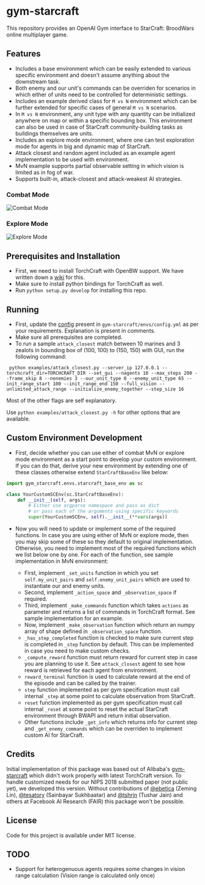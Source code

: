 # gym-starcraft

This repository provides an OpenAI Gym interface to StarCraft: BroodWars online multiplayer game.

## Features

- Includes a base environment which can be easily extended to various specific environment and doesn't assume anything about the downstream task.
- Both enemy and our unit's commands can be overriden for scenarios in which either of units need to be controlled for deterministic settings.
- Includes an example derived class for `M vs N` environment which can be further extended for specific cases of general `M vs N` scenarios.
- In `M vs N` environment, any unit type with any quantity can be initialized anywhere on map or within a specific bounding box. This environment can also be used in case of StarCraft community-building tasks as buildings themselves are units.
- Includes an explore mode environment, where one can test exploration mode for agents in big and dynamic map of StarCraft.
- Attack closest and random agent included as an example agent implementation to be used with environment.
- MvN example supports partial observable setting in which vision is limited as in fog of war.
- Supports built-in, attack-closest and attack-weakest AI strategies.

### Combat Mode
![Combat Mode](https://i.imgur.com/sQGASF1.gif)

### Explore Mode
![Explore Mode](https://i.imgur.com/BywLKaH.gif)

## Prerequisites and Installation

- First, we need to install TorchCraft with OpenBW support. We have written down a [wiki](https://github.com/apsdehal/gym-starcraft/wiki/Installation) for this.
- Make sure to install python bindings for TorchCraft as well.
- Run `python setup.py develop` for installing this repo.

## Running

- First, update the [config](https://github.com/apsdehal/gym-starcraft/blob/paper/gym_starcraft/envs/config.yml) present in `gym-starcraft/envs/config.yml` as per your requirements. Explanation is present in comments.
- Make sure all prerequisites are completed.
- To run a sample `attack_closest` match between 10 marines and 3 zealots in bounding box of (100, 100) to (150, 150) with GUI, run the following command:

```
 python examples/attack_closest.py --server_ip 127.0.0.1 --torchcraft_dir=TORCHCRAFT_DIR --set_gui --nagents 10 --max_steps 200 --frame_skip 8 --nenemies 3 --our_unit_type 0 --enemy_unit_type 65 --init_range_start 100 --init_range_end 150 --full_vision --unlimited_attack_range --initialize_enemy_together --step_size 16
```

Most of the other flags are self explanatory.

Use `python examples/attack_closest.py -h` for other options that are available.

## Custom Environment Development

- First, decide whether you can use either of combat MvN or explore mode environment as a start point to develop your custom environment. If you can do that, derive your new environment by extending one of these classes otherwise extend `StarCraftBaseEnv` like below:
```py
import gym_starcraft.envs.starcraft_base_env as sc

class YourCustomSCEnv(sc.StarCraftBaseEnv):
    def __init__(self, args):
        # Either use argparse namespace and pass as dict
        # or pass each of the arguments using specific keywords
        super(YourCustomSCEnv, self).__init__(**vars(args))
```

- Now you will need to update or implement some of the required functions. In case you are using either of MvN or explore mode, then you may skip some of these so they default to original implementation. Otherwise, you need to implement most of the required functions which we list below one by one. For each of the function, see sample implementation in MvN environment:

    - First, implement `_set_units` function in which you set `self.my_unit_pairs` and `self.enemy_unit_pairs` which are used to instantiate our and enemy units.
    - Second, implement `_action_space` and `_observation_space` if required.
    - Third, implement `_make_commands` function which takes `actions` as parameter and returns a list of commands in TorchCraft format. See sample implementation for an example.
    - Now, implement `_make_observation` function which return an numpy array of shape defined in `_observation_space` function.
    - `_has_step_completed` function is checked to make sure current step is completed in `_step` function by default. This can be implemented in case you need to make custom checks.
    - `_compute_reward` function must return reward for current step in case you are planning to use it. See `attack_closest` agent to see how reward is retrieved for each agent from environment.
    - `reward_terminal` function is used to calculate reward at the end of the episode and can be called by the trainer.
    - `step` function implemented as per gym specification must call internal `_step` at some point to calculate observation from StarCraft.
    - `reset` function implemented as per gym specification must call internal `_reset` at some point to reset the actual StarCraft environment through BWAPI and return initial observation.
    - Other functions include `_get_info` which returns info for current step and `_get_enemy_commands` which can be overriden to implement custom AI for StarCraft.

## Credits

Initial implementation of this package was based out of Alibaba's [gym-starcraft](https://github.com/alibaba/gym-starcraft) which didn't work properly with latest TorchCraft version. To handle customized needs for our NIPS 2018 submitted paper (not public yet), we developed this version. Without contributions of [@ebetica](https://github.com/ebetica) (Zeming Lin), [@tesatory](https://github.com/tesatory) (Sainbayar Sukhbaatar) and [@tshrjn](https://github.com/tshrjn) (Tushar Jain) and others at Facebook AI Research (FAIR) this package won't be possible.

## License

Code for this project is available under MIT license.

## TODO

- Support for heterogenuous agents requires some changes in vision range calculation (Vision range is calculated only once)